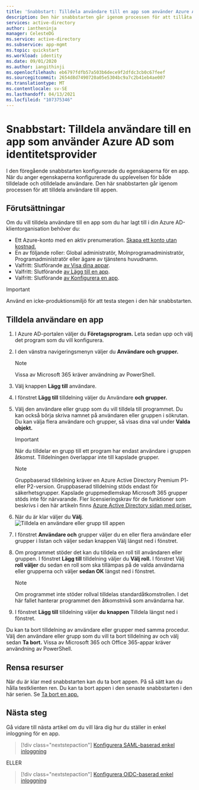 ```yaml
---
title: 'Snabbstart: Tilldela användare till en app som använder Azure Active Directory som identitetsprovider'
description: Den här snabbstarten går igenom processen för att tillåta användare att använda en app som du har ställt in för att använda Azure AD som identitetsprovider.
services: active-directory
author: iantheninja
manager: CelesteDG
ms.service: active-directory
ms.subservice: app-mgmt
ms.topic: quickstart
ms.workload: identity
ms.date: 09/01/2020
ms.author: iangithinji
ms.openlocfilehash: eb6797fdfb57a503b6dece9f2dfdc3cb0c67feef
ms.sourcegitcommit: 2654d8d7490720a05e5304bc9a7c2b41eb4ae007
ms.translationtype: MT
ms.contentlocale: sv-SE
ms.lasthandoff: 04/13/2021
ms.locfileid: "107375346"
---
```

# <a name="quickstart-assign-users-to-an-app-that-is-using-azure-ad-as-an-identity-provider"></a>Snabbstart: Tilldela användare till en app som använder Azure AD som identitetsprovider

I den föregående snabbstarten konfigurerade du egenskaperna för en app. När du anger egenskaperna konfigurerade du upplevelsen för både tilldelade och otilldelade användare. Den här snabbstarten går igenom processen för att tilldela användare till appen.

## <a name="prerequisites"></a>Förutsättningar

Om du vill tilldela användare till en app som du har lagt till i din Azure AD-klientorganisation behöver du:

- Ett Azure-konto med en aktiv prenumeration. [Skapa ett konto utan kostnad.](https://azure.microsoft.com/free/?WT.mc_id=A261C142F)
- En av följande roller: Global administratör, Molnprogramadministratör, Programadministratör eller ägare av tjänstens huvudnamn.
- Valfritt: Slutförande [av Visa dina appar](view-applications-portal.md).
- Valfritt: Slutförande [av Lägg till en app](add-application-portal.md).
- Valfritt: Slutförande [av Konfigurera en app](add-application-portal-configure.md).

>[!IMPORTANT]
>Använd en icke-produktionsmiljö för att testa stegen i den här snabbstarten.

## <a name="assign-users-to-an-app"></a>Tilldela användare en app
1. I Azure AD-portalen väljer du **Företagsprogram.** Leta sedan upp och välj det program som du vill konfigurera.
2. I den vänstra navigeringsmenyn väljer du **Användare och grupper.**
   > [!NOTE]
   > Vissa av Microsoft 365 kräver användning av PowerShell. 
3. Välj knappen **Lägg till** användare.
4. I fönstret **Lägg till** tilldelning väljer du Användare **och grupper.**
5. Välj den användare eller grupp som du vill tilldela till programmet. Du kan också börja skriva namnet på användaren eller gruppen i sökrutan. Du kan välja flera användare och grupper, så visas dina val under **Valda objekt.**
    > [!IMPORTANT]
    > När du tilldelar en grupp till ett program har endast användare i gruppen åtkomst. Tilldelningen överlappar inte till kapslade grupper.

    > [!NOTE]
    > Gruppbaserad tilldelning kräver en Azure Active Directory Premium P1- eller P2-version. Gruppbaserad tilldelning stöds endast för säkerhetsgrupper. Kapslade gruppmedlemskap Microsoft 365 grupper stöds inte för närvarande. Fler licensieringskrav för de funktioner som beskrivs i den här artikeln finns [Azure Active Directory sidan med priser.](https://azure.microsoft.com/pricing/details/active-directory) 
6. När du är klar väljer du **Välj**.
   ![Tilldela en användare eller grupp till appen](./media/assign-user-or-group-access-portal/assign-users.png)
7. I fönstret **Användare och** grupper väljer du en eller flera användare  eller grupper i listan och väljer sedan knappen Välj längst ned i fönstret.
8. Om programmet stöder det kan du tilldela en roll till användaren eller gruppen. I fönstret **Lägg till** tilldelning väljer du **Välj roll.** I fönstret Välj **roll väljer** du sedan en roll som ska tillämpas på de valda användarna eller grupperna och väljer **sedan OK** längst ned i fönstret. 
    > [!NOTE]
    > Om programmet inte stöder rollval tilldelas standardåtkomstrollen. I det här fallet hanterar programmet den åtkomstnivå som användarna har.
9. I fönstret **Lägg till** tilldelning väljer **du knappen** Tilldela längst ned i fönstret.

Du kan ta bort tilldelning av användare eller grupper med samma procedur. Välj den användare eller grupp som du vill ta bort tilldelning av och välj sedan **Ta bort.** Vissa av Microsoft 365 och Office 365-appar kräver användning av PowerShell. 

## <a name="clean-up-resources"></a>Rensa resurser

När du är klar med snabbstarten kan du ta bort appen. På så sätt kan du hålla testklienten ren. Du kan ta bort appen i den senaste snabbstarten i den här serien. Se [Ta bort en app.](delete-application-portal.md)

## <a name="next-steps"></a>Nästa steg

Gå vidare till nästa artikel om du vill lära dig hur du ställer in enkel inloggning för en app.
> [!div class="nextstepaction"]
> [Konfigurera SAML-baserad enkel inloggning](add-application-portal-setup-sso.md)

ELLER

> [!div class="nextstepaction"]
> [Konfigurera OIDC-baserad enkel inloggning](add-application-portal-setup-oidc-sso.md)
